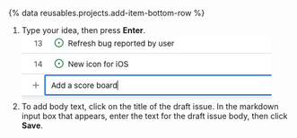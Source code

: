 {% data reusables.projects.add-item-bottom-row %}
1. Type your idea, then press **Enter**.
  ![Screenshot showing pasting an issue URL to add it to the project](/assets/images/help/projects-v2/add-draft-issue.png)
1. To add body text, click on the title of the draft issue. In the markdown input box that appears, enter the text for the draft issue body, then click **Save**.